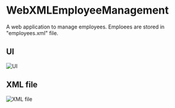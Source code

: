 # WebXMLEmployeeManagement
 
A web application to manage employees. Emploees are stored in "employees.xml" file.

## UI
![UI](/../media/ui.png)

## XML file
![XML file](/../media/employees%20xml.png)
